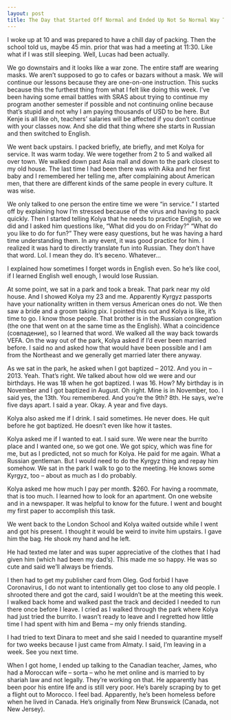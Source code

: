 ```yaml
---
layout: post
title: The Day that Started Off Normal and Ended Up Not So Normal Way Too Early in the Day
---
```


I woke up at 10 and was prepared to have a chill day of packing. Then the school told us, maybe 45 min. prior that was had a meeting at 11:30. Like what if I was still sleeping. Well, Lucas had been actually.

We go downstairs and it looks like a war zone. The entire staff are wearing masks. We aren’t supposed to go to cafes or bazars without a mask. We will continue our lessons because they are one-on-one instruction. This sucks because this the furthest thing from what I felt like doing this week. I’ve been having some email battles with SRAS about trying to continue my program another semester if possible and not continuing online because that’s stupid and not why I am paying thousands of USD to be here. But Kenje is all like oh, teachers’ salaries will be affected if you don’t continue with your classes now. And she did that thing where she starts in Russian and then switched to English. 

We went back upstairs. I packed briefly, ate briefly, and met Kolya for service. It was warm today. We were together from 2 to 5 and walked all over town. We walked down past Asia mall and down to the park closest to my old house. The last time I had been there was with Aika and her first baby and I remembered her telling me, after complaining about American men, that there are different kinds of the same people in every culture. It was wise.

We only talked to one person the entire time we were “in service.” I started off by explaining how I’m stressed because of the virus and having to pack quickly. Then I started telling Kolya that he needs to practice English, so we did and I asked him questions like, “What did you do on Friday?” “What do you like to do for fun?” They were easy questions, but he was having a hard time understanding them. In any event, it was good practice for him. I realized it was hard to directly translate fun into Russian. They don’t have that word. Lol. I mean they do. It’s весело. Whatever…

I explained how sometimes I forget words in English even. So he’s like cool, if I learned English well enough, I would lose Russian.

At some point, we sat in a park and took a break. That park near my old house. And I showed Kolya my 23 and me. Apparently Kyrgyz passports have your nationality written in them versus American ones do not. We then saw a bride and a groom taking pix. I pointed this out and Kolya is like, it’s time to go. I know those people. That brother is in the Russian congregation (the one that went on at the same time as the English). What a coincidence (совпадение), so I learned that word. We walked all the way back towards VEFA. On the way out of the park, Kolya asked if I’d ever been married before. I said no and asked how that would have been possible and I am from the Northeast and we generally get married later there anyway. 

As we sat in the park, he asked when I got baptized – 2012. And you in – 2013. Yeah. That’s right. We talked about how old we were and our birthdays. He was 18 when he got baptized. I was 16. How? My birthday is in November and I got baptized in August. Oh right. Mine is in November, too. I said yes, the 13th. You remembered. And you’re the 9th? 8th. He says, we’re five days apart. I said a year. Okay. A year and five days.

Kolya also asked me if I drink. I said sometimes. He never does. He quit before he got baptized. He doesn’t even like how it tastes. 

Kolya asked me if I wanted to eat. I said sure. We were near the burrito place and I wanted one, so we got one. We got spicy, which was fine for me, but as I predicted, not so much for Kolya. He paid for me again. What a Russian gentleman. But I would need to do the Kyrgyz thing and repay him somehow. We sat in the park I walk to go to the meeting. He knows some Kyrgyz, too – about as much as I do probably. 

Kolya asked me how much I pay per month. $260. For having a roommate, that is too much. I learned how to look for an apartment. On one website and in a newspaper. It was helpful to know for the future. I went and bought my first paper to accomplish this task.

We went back to the London School and Kolya waited outside while I went and got his present. I thought it would be weird to invite him upstairs. I gave him the bag. He shook my hand and he left.

He had texted me later and was super appreciative of the clothes that I had given him (which had been my dad’s). This made me so happy. He was so cute and said we’ll always be friends. 

I then had to get my publisher card from Oleg. God forbid I have Coronavirus, I do not want to intentionally get too close to any old people. I shrooted there and got the card, said I wouldn’t be at the meeting this week. I walked back home and walked past the track and decided I needed to run there once before I leave. I cried as I walked through the park where Kolya had just tried the burrito. I wasn’t ready to leave and I regretted how little time I had spent with him and Bema – my only friends standing. 

I had tried to text Dinara to meet and she said I needed to quarantine myself for two weeks because I just came from Almaty. I said, I’m leaving in a week. See you next time.

When I got home, I ended up talking to the Canadian teacher, James, who had a Moroccan wife – sorta – who he met online and is married to by shariah law and not legally. They’re working on that. He apparently has been poor his entire life and is still very poor. He’s barely scraping by to get a flight out to Morocco. I feel bad. Apparently, he’s been homeless before when he lived in Canada. He’s originally from New Brunswick (Canada, not New Jersey).
